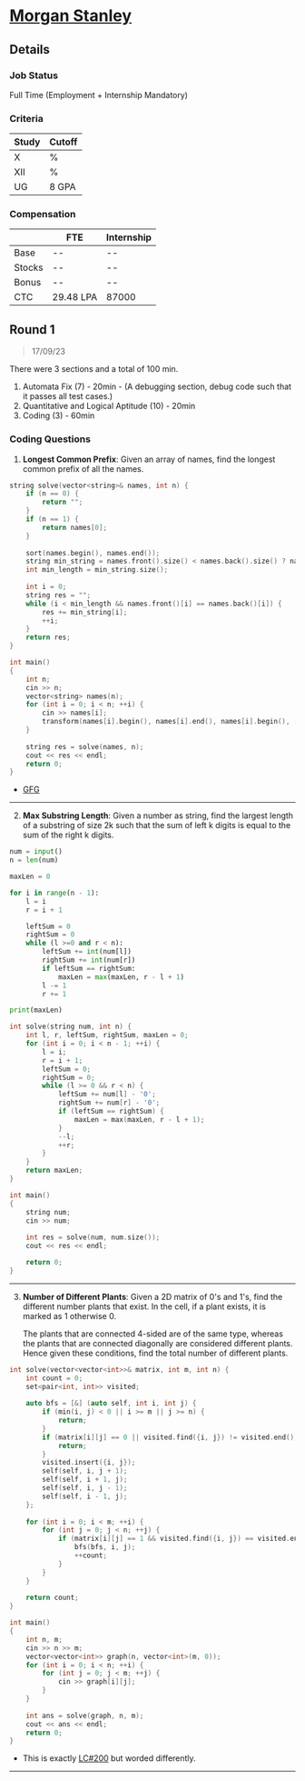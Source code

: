 # [Morgan Stanley](http://www.morganstanley.com/)

## Details

### Job Status

Full Time (Employment + Internship Mandatory)

### Criteria

| Study | Cutoff |
|-------|--------|
| X     | %      |
| XII   | %      |
| UG    | 8 GPA  |

[comment]: # (Any other details go under this. This is a comment)

### Compensation

|        | FTE       | Internship |
|--------|-----------|------------|
| Base   | --        | --         |
| Stocks | --        | --         |
| Bonus  | --        | --         |
| CTC    | 29.48 LPA | 87000      |

[comment]: # (Details about the rounds go under this comment.)

## Round 1

> 17/09/23

[comment]: # (Summary of the sections and experience below this comment.)

There were 3 sections and a total of 100 min.

1. Automata Fix (7) - 20min - (A debugging section, debug code such that it passes all test cases.)
2. Quantitative and Logical Aptitude (10) - 20min
3. Coding (3) - 60min

### Coding Questions

1. **Longest Common Prefix**: Given an array of names, find the longest common prefix of all the names.

[comment]: # (Add any resources or links or code to this question under this comment.)

```cpp
string solve(vector<string>& names, int n) {
	if (n == 0) {
		return "";
	}
	if (n == 1) {
		return names[0];
	}
	
	sort(names.begin(), names.end());
	string min_string = names.front().size() < names.back().size() ? names.front() : names.back();
	int min_length = min_string.size();
	
	int i = 0;
	string res = "";
	while (i < min_length && names.front()[i] == names.back()[i]) {
		res += min_string[i];
		++i;
	}
	return res;
}

int main()
{
	int n;
	cin >> n;
	vector<string> names(n);
	for (int i = 0; i < n; ++i) {
		cin >> names[i];
        transform(names[i].begin(), names[i].end(), names[i].begin(), [](unsigned char c) {return tolower(c);});
	}
	
	string res = solve(names, n);
	cout << res << endl;
	return 0;
}
```

- [GFG](https://www.geeksforgeeks.org/longest-common-prefix-using-sorting/)

---

2. **Max Substring Length**: Given a number as string, find the largest length of a substring of size 2k such that the sum of left k digits is equal to the sum of the right k digits.

[comment]: # (Add any resources or links or code to this question under this comment.)

```py
num = input()
n = len(num)

maxLen = 0

for i in range(n - 1):
    l = i
    r = i + 1

    leftSum = 0
    rightSum = 0
    while (l >=0 and r < n):
        leftSum += int(num[l])
        rightSum += int(num[r])
        if leftSum == rightSum:
            maxLen = max(maxLen, r - l + 1)
        l -= 1
        r += 1

print(maxLen)
```

```cpp
int solve(string num, int n) {
    int l, r, leftSum, rightSum, maxLen = 0;
    for (int i = 0; i < n - 1; ++i) {
        l = i;
        r = i + 1;
        leftSum = 0;
        rightSum = 0;
        while (l >= 0 && r < n) {
            leftSum += num[l] - '0';
            rightSum += num[r] - '0';
            if (leftSum == rightSum) {
                maxLen = max(maxLen, r - l + 1);
            }
            --l;
            ++r;
        }
    }
    return maxLen;
}

int main()
{
    string num;
    cin >> num;
    
    int res = solve(num, num.size());
    cout << res << endl;

    return 0;
}
```

---
3. **Number of Different Plants**: Given a 2D matrix of 0's and 1's, find the different number plants that exist. In the cell, if a plant exists, it is marked as 1 otherwise 0.
    
    The plants that are connected 4-sided are of the same type, whereas the plants that are connected diagonally are considered different plants. Hence given these conditions, find the total number of different plants.

[comment]: # (Add any resources or links or code to this question under this comment.)

```cpp
int solve(vector<vector<int>>& matrix, int m, int n) {
	int count = 0;
	set<pair<int, int>> visited;
	
	auto bfs = [&] (auto self, int i, int j) {
		if (min(i, j) < 0 || i >= m || j >= n) {
			return;
		}
		if (matrix[i][j] == 0 || visited.find({i, j}) != visited.end()) {
			return;
		}
		visited.insert({i, j});
		self(self, i, j + 1);
		self(self, i + 1, j);
		self(self, i, j - 1);
		self(self, i - 1, j);
	};
	
	for (int i = 0; i < m; ++i) {
		for (int j = 0; j < n; ++j) {
			if (matrix[i][j] == 1 && visited.find({i, j}) == visited.end()) {
				bfs(bfs, i, j);
				++count;
			}
		}
	}
	
	return count;
}

int main()
{
	int n, m;
	cin >> n >> m;
	vector<vector<int>> graph(n, vector<int>(m, 0));
	for (int i = 0; i < n; ++i) {
		for (int j = 0; j < m; ++j) {
			cin >> graph[i][j];
		}
	}
	
	int ans = solve(graph, n, m);
	cout << ans << endl;
	return 0;
}
```

- This is exactly [LC#200](https://leetcode.com/problems/number-of-islands) but worded differently.

---
